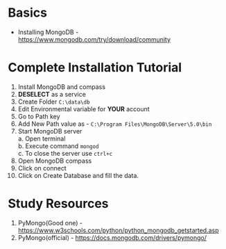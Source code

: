 # Basics
 - Installing MongoDB - https://www.mongodb.com/try/download/community

# Complete Installation Tutorial
1. Install MongoDB and compass
2. **DESELECT** as a service
3. Create Folder `C:\data\db`
4. Edit Environmental variable for **YOUR** account
5. Go to Path key
6. Add New Path value as - `C:\Program Files\MongoDB\Server\5.0\bin`
7. Start MongoDB server\
	a. Open terminal\
	b. Execute command `mongod`\
	c. To close the server use `ctrl+c`
8. Open MongoDB compass
9. Click on connect
10. Click on Create Database and fill the data.

# Study Resources
1. PyMongo(Good one) - https://www.w3schools.com/python/python_mongodb_getstarted.asp
2. PyMongo(official) - https://docs.mongodb.com/drivers/pymongo/



